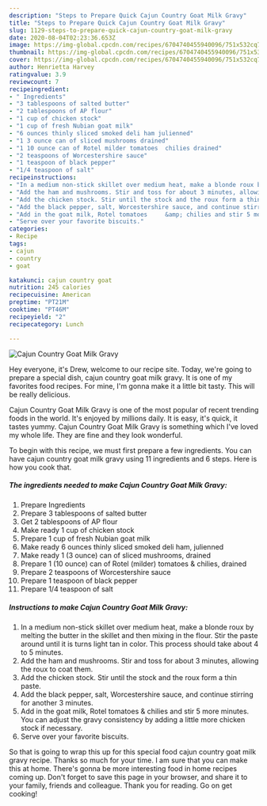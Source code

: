 ```yaml
---
description: "Steps to Prepare Quick Cajun Country Goat Milk Gravy"
title: "Steps to Prepare Quick Cajun Country Goat Milk Gravy"
slug: 1129-steps-to-prepare-quick-cajun-country-goat-milk-gravy
date: 2020-08-04T02:23:36.653Z
image: https://img-global.cpcdn.com/recipes/6704740455940096/751x532cq70/cajun-country-goat-milk-gravy-recipe-main-photo.jpg
thumbnail: https://img-global.cpcdn.com/recipes/6704740455940096/751x532cq70/cajun-country-goat-milk-gravy-recipe-main-photo.jpg
cover: https://img-global.cpcdn.com/recipes/6704740455940096/751x532cq70/cajun-country-goat-milk-gravy-recipe-main-photo.jpg
author: Henrietta Harvey
ratingvalue: 3.9
reviewcount: 7
recipeingredient:
- " Ingredients"
- "3 tablespoons of salted butter"
- "2 tablespoons of AP flour"
- "1 cup of chicken stock"
- "1 cup of fresh Nubian goat milk"
- "6 ounces thinly sliced smoked deli ham julienned"
- "1 3 ounce can of sliced mushrooms drained"
- "1 10 ounce can of Rotel milder tomatoes  chilies drained"
- "2 teaspoons of Worcestershire sauce"
- "1 teaspoon of black pepper"
- "1/4 teaspoon of salt"
recipeinstructions:
- "In a medium non-stick skillet over medium heat, make a blonde roux by melting the butter in the skillet and then mixing in the flour. Stir the paste around until it is turns light tan in color. This process should take about 4 to 5 minutes."
- "Add the ham and mushrooms. Stir and toss for about 3 minutes, allowing the roux to coat them."
- "Add the chicken stock. Stir until the stock and the roux form a thin paste."
- "Add the black pepper, salt, Worcestershire sauce, and continue stirring for another 3 minutes."
- "Add in the goat milk, Rotel tomatoes     &amp; chilies and stir 5 more minutes. You can adjust the gravy consistency by adding a little more chicken stock if necessary."
- "Serve over your favorite biscuits."
categories:
- Recipe
tags:
- cajun
- country
- goat

katakunci: cajun country goat 
nutrition: 245 calories
recipecuisine: American
preptime: "PT21M"
cooktime: "PT46M"
recipeyield: "2"
recipecategory: Lunch

---
```



![Cajun Country Goat Milk Gravy](https://img-global.cpcdn.com/recipes/6704740455940096/751x532cq70/cajun-country-goat-milk-gravy-recipe-main-photo.jpg)

Hey everyone, it's Drew, welcome to our recipe site. Today, we're going to prepare a special dish, cajun country goat milk gravy. It is one of my favorites food recipes. For mine, I'm gonna make it a little bit tasty. This will be really delicious.

Cajun Country Goat Milk Gravy is one of the most popular of recent trending foods in the world. It's enjoyed by millions daily. It is easy, it's quick, it tastes yummy. Cajun Country Goat Milk Gravy is something which I've loved my whole life. They are fine and they look wonderful.




To begin with this recipe, we must first prepare a few ingredients. You can have cajun country goat milk gravy using 11 ingredients and 6 steps. Here is how you cook that.

<!--inarticleads1-->

##### The ingredients needed to make Cajun Country Goat Milk Gravy:

1. Prepare  Ingredients
1. Prepare 3 tablespoons of salted butter
1. Get 2 tablespoons of AP flour
1. Make ready 1 cup of chicken stock
1. Prepare 1 cup of fresh Nubian goat milk
1. Make ready 6 ounces thinly sliced smoked deli ham, julienned
1. Make ready 1 (3 ounce) can of sliced mushrooms, drained
1. Prepare 1 (10 ounce) can of Rotel (milder) tomatoes &amp; chilies, drained
1. Prepare 2 teaspoons of Worcestershire sauce
1. Prepare 1 teaspoon of black pepper
1. Prepare 1/4 teaspoon of salt




<!--inarticleads2-->

##### Instructions to make Cajun Country Goat Milk Gravy:

1. In a medium non-stick skillet over medium heat, make a blonde roux by melting the butter in the skillet and then mixing in the flour. Stir the paste around until it is turns light tan in color. This process should take about 4 to 5 minutes.
1. Add the ham and mushrooms. Stir and toss for about 3 minutes, allowing the roux to coat them.
1. Add the chicken stock. Stir until the stock and the roux form a thin paste.
1. Add the black pepper, salt, Worcestershire sauce, and continue stirring for another 3 minutes.
1. Add in the goat milk, Rotel tomatoes     &amp; chilies and stir 5 more minutes. You can adjust the gravy consistency by adding a little more chicken stock if necessary.
1. Serve over your favorite biscuits.




So that is going to wrap this up for this special food cajun country goat milk gravy recipe. Thanks so much for your time. I am sure that you can make this at home. There's gonna be more interesting food in home recipes coming up. Don't forget to save this page in your browser, and share it to your family, friends and colleague. Thank you for reading. Go on get cooking!
